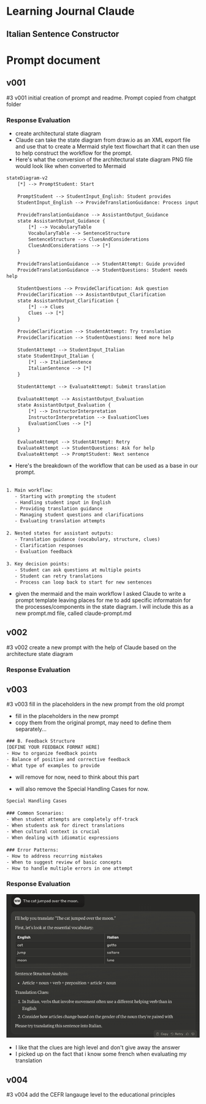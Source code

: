 # Learning Journal Claude
## Italian Sentence Constructor

# Prompt document
## v001
#3 v001 initial creation of prompt and readme. Prompt copied from chatgpt folder
### Response Evaluation

- create architectural state diagram
- Claude can take the state diagram from draw.io as an XML export file and use that to create a Mermaid style text flowchart that it can then use to help construct the workflow for the prompt.
- Here's what the conversion of the architectural state diagram PNG file would look like when converted to Mermaid

```mermaid
stateDiagram-v2
    [*] --> PromptStudent: Start
    
    PromptStudent --> StudentInput_English: Student provides
    StudentInput_English --> ProvideTranslationGuidance: Process input
    
    ProvideTranslationGuidance --> AssistantOutput_Guidance
    state AssistantOutput_Guidance {
        [*] --> VocabularyTable
        VocabularyTable --> SentenceStructure
        SentenceStructure --> CluesAndConsiderations
        CluesAndConsiderations --> [*]
    }
    
    ProvideTranslationGuidance --> StudentAttempt: Guide provided
    ProvideTranslationGuidance --> StudentQuestions: Student needs help
    
    StudentQuestions --> ProvideClarification: Ask question
    ProvideClarification --> AssistantOutput_Clarification
    state AssistantOutput_Clarification {
        [*] --> Clues
        Clues --> [*]
    }
    
    ProvideClarification --> StudentAttempt: Try translation
    ProvideClarification --> StudentQuestions: Need more help
    
    StudentAttempt --> StudentInput_Italian
    state StudentInput_Italian {
        [*] --> ItalianSentence
        ItalianSentence --> [*]
    }
    
    StudentAttempt --> EvaluateAttempt: Submit translation
    
    EvaluateAttempt --> AssistantOutput_Evaluation
    state AssistantOutput_Evaluation {
        [*] --> InstructorInterpretation
        InstructorInterpretation --> EvaluationClues
        EvaluationClues --> [*]
    }
    
    EvaluateAttempt --> StudentAttempt: Retry
    EvaluateAttempt --> StudentQuestions: Ask for help
    EvaluateAttempt --> PromptStudent: Next sentence

```

- Here's the breakdown of the workflow that can be used as a base in our prompt.
```

1. Main workflow:
   - Starting with prompting the student
   - Handling student input in English
   - Providing translation guidance
   - Managing student questions and clarifications
   - Evaluating translation attempts

2. Nested states for assistant outputs:
   - Translation guidance (vocabulary, structure, clues)
   - Clarification responses
   - Evaluation feedback

3. Key decision points:
   - Student can ask questions at multiple points
   - Student can retry translations
   - Process can loop back to start for new sentences

```
- given the mermaid and the main workflow I asked Claude to write a prompt template leaving places for me to add specific informatoin for the processes/components in the state diagram. I will include this as a new prompt.md file, called claude-prompt.md

## v002
#3 v002 create a new prompt with the help of Claude based on the architecture state diagram

### Response Evaluation

## v003
#3 v003 fill in the placeholders in the new prompt from the old prompt
- fill in the placeholders in the new prompt
- copy them from the original prompt, may need to define them separately...
```
### B. Feedback Structure
[DEFINE YOUR FEEDBACK FORMAT HERE]
- How to organize feedback points
- Balance of positive and corrective feedback
- What type of examples to provide
```
- will remove for now, need to think about this part

- will also remove the Special Handling Cases for now.
```
Special Handling Cases

### Common Scenarios:
- When student attempts are completely off-track
- When students ask for direct translations
- When cultural context is crucial
- When dealing with idiomatic expressions

### Error Patterns:
- How to address recurring mistakes
- When to suggest review of basic concepts
- How to handle multiple errors in one attempt
```
### Response Evaluation
![First Claude response](claude-first.png)
- I like that the clues are high level and don't give away the answer
- I picked up on the fact that i know some french when evaluating my translation

## v004
#3 v004 add the CEFR langauge level to the educational principles
  